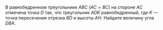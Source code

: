 В равнобедренном треугольнике $ABC$ $(AC=BC)$ на стороне $AC$ отмечена точка $D$ так, что треугольник $ADK$ равнобедренный, где $K$ — точка пересечения отрезка $BD$ и высоты  $AH$. Найдите величину угла $DBA$.